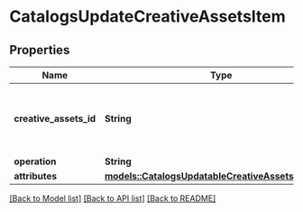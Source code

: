 # CatalogsUpdateCreativeAssetsItem

## Properties

Name | Type | Description | Notes
------------ | ------------- | ------------- | -------------
**creative_assets_id** | **String** | The catalog creative assets item id in the merchant namespace | 
**operation** | **String** |  | 
**attributes** | [**models::CatalogsUpdatableCreativeAssetsAttributes**](CatalogsUpdatableCreativeAssetsAttributes.md) |  | 

[[Back to Model list]](../README.md#documentation-for-models) [[Back to API list]](../README.md#documentation-for-api-endpoints) [[Back to README]](../README.md)


